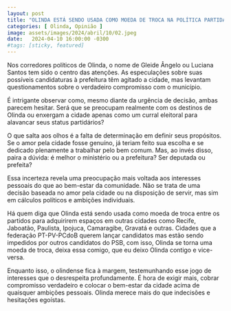 ```yaml
---
layout: post
title: "OLINDA ESTÁ SENDO USADA COMO MOEDA DE TROCA NA POLÍTICA PARTIDÁRIA"
categories: [ Olinda, Opinião ]
image: assets/images/2024/abril/10/02.jpeg
date:   2024-04-10 16:00:00 -0300
#tags: [sticky, featured]
---
```

Nos corredores políticos de Olinda, o nome de Gleide Ângelo ou Luciana Santos tem sido o centro das atenções. As especulações sobre suas possíveis candidaturas à prefeitura têm agitado a cidade, mas levantam questionamentos sobre o verdadeiro compromisso com o município.

É intrigante observar como, mesmo diante da urgência de decisão, ambas parecem hesitar. Será que se preocupam realmente com os destinos de Olinda ou enxergam a cidade apenas como um curral eleitoral para alavancar seus status partidários?

O que salta aos olhos é a falta de determinação em definir seus propósitos. Se o amor pela cidade fosse genuíno, já teriam feito sua escolha e se dedicado plenamente a trabalhar pelo bem comum. Mas, ao invés disso, paira a dúvida: é melhor o ministério ou a prefeitura? Ser deputada ou prefeita?

Essa incerteza revela uma preocupação mais voltada aos interesses pessoais do que ao bem-estar da comunidade. Não se trata de uma decisão baseada no amor pela cidade ou na disposição de servir, mas sim em cálculos políticos e ambições individuais.

Há quem diga que Olinda está sendo usada como moeda de troca entre os partidos para adquirirem espaços em outras cidades como Recife, Jaboatão, Paulista, Ipojuca, Camaragibe, Gravatá e outras. Cidades que a federação PT-PV-PCdoB querem lançar candidatos mas estão sendo impedidos por outros candidatos do PSB, com isso, Olinda se torna uma moeda de troca, deixa essa comigo, que eu deixo Olinda contigo e vice-versa.

Enquanto isso, o olindense fica à margem, testemunhando esse jogo de interesses que o desrespeita profundamente. É hora de exigir mais, cobrar compromisso verdadeiro e colocar o bem-estar da cidade acima de quaisquer ambições pessoais. Olinda merece mais do que indecisões e hesitações egoístas.